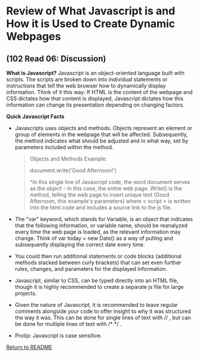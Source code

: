 # Review of What Javascript is and How it is Used to Create Dynamic Webpages
## (102 Read 06: Discussion)

**What is Javascript?**
  Javascript is an object-oriented language built with scripts. The scripts are broken down into individual statements or instructions that tell the web browser how to dynamically display information. Think of it this way: If HTML is the content of the webpage and CSS dictates how that content is displayed, Javascript dictates how this information can change its presentation depending on changing factors.

**Quick Javascript Facts**

- Javascripts uses objects and methods. Objects represent an element or group of elements in the webpage that will be affected. Subsequently, the method indicates what should be adjusted and in what way, set by parameters included within the method.

    >Objects and Methods Example:
    >
    >document.write('Good Afternoon!')
    >
    >^In this single line of Javascript code, the word document serves as the object - in this case, the entire web page. Write() is the method, telling the web page to insert unique text (Good Afternoon, this example's parameters) where < script > is written into the html code and includes a source link to the js file.

- The "var" keyword, which stands for Variable, is an object that indicates that the following information, or variable name, should be reanalyzed every time the web page is loaded, as the relevant information may change. Think of var today = new Date() as a way of pulling and subsequently displaying the correct date every time.

- You could then run additional statements or code blocks (additional methods stacked between curly brackets) that can set even further rules, changes, and parameters for the displayed information. 

- Javascript, similar to CSS, can be typed directly into an HTML file, though it is highly recommended to create a separate js file for large projects.

- Given the nature of Javascript, it is recommended to leave regular comments alongside your code to offer insight to why it was structured the way it was. This can be done for single lines of text with // , but can be done for multiple lines of text with /*   */ .

- Protip: Javascript is case sensitive.

[Return to README](/README.md)